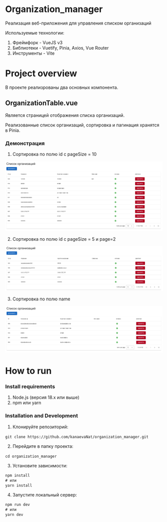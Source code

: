 # Organization_manager

Реализация веб-приложения для управления списком организаций

Используемые технологии:
1. Фреймфорк - VueJS v3
2. Библиотеки - Vuetify, Pinia, Axios, Vue Router
3. Инструменты - Vite

# Project overview

В проекте реализрованы два основных компонента.

## OrganizationTable.vue

Является страницей отображения списка организаций.

Реализованные список организаций, сортировка и пагинация хранятся в Pinia.

### Демонстрация
1. Сортировка по полю id с pageSize = 10


![sortById example](/screenshots/sortById.png?raw=true "sortById example")

2. Сортировка по полю id с pageSize = 5 и page=2


![sortByIdWithPagination example](/screenshots/sortByIdWithPagination.png?raw=true "sortByIdWithPagination example")

3. Сортировка по полю name


![sortByName example](/screenshots/sortByName.png?raw=true "sortByName example")


# How to run

### Install requirements

1. Node.js (версия 18.x или выше)
2. npm или yarn

### Installation and Development

1. Клонируйте репозиторий:

```git clone https://github.com/kanaevaNat/organization_manager.git```

2. Перейдите в папку проекта:

```cd organization_manager```

3. Установите зависимости:

```
npm install
# или
yarn install
```

4. Запустите локальный сервер:

```
npm run dev
# или
yarn dev
```